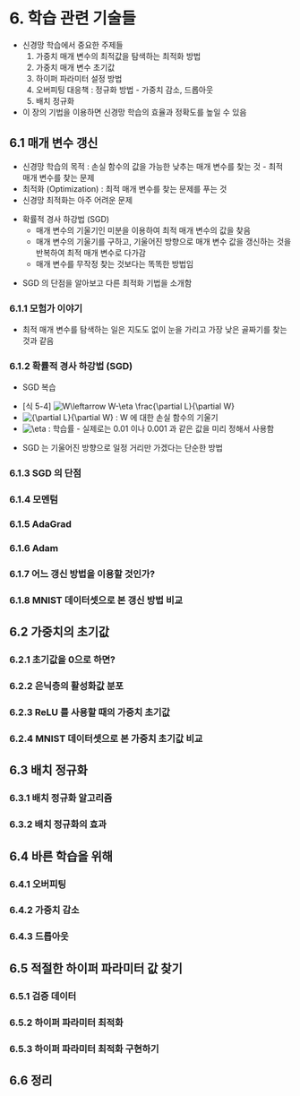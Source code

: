 # 6. 학습 관련 기술들

* 신경망 학습에서 중요한 주제들
    1. 가중치 매개 변수의 최적값을 탐색하는 최적화 방법
    2. 가중치 매개 변수 초기값
    3. 하이퍼 파라미터 설정 방법
    4. 오버피팅 대응책 : 정규화 방법 - 가중치 감소, 드롭아웃
    5. 배치 정규화
* 이 장의 기법을 이용하면 신경망 학습의 효율과 정확도를 높일 수 있음

## 6.1 매개 변수 갱신

* 신경망 학습의 목적 : 손실 함수의 값을 가능한 낮추는 매개 변수를 찾는 것 - 최적 매개 변수를 찾는 문제
* 최적화 (Optimization) : 최적 매개 변수를 찾는 문제를 푸는 것
* 신경망 최적화는 아주 어려운 문제

- 확률적 경사 하강법 (SGD)
    - 매개 변수의 기울기인 미분을 이용하여 최적 매개 변수의 값을 찾음
    - 매개 변수의 기울기를 구하고, 기울어진 방향으로 매개 변수 값을 갱신하는 것을 반복하여 최적 매개 변수로 다가감
    - 매개 변수를 무작정 찾는 것보다는 똑똑한 방법임

* SGD 의 단점을 알아보고 다른 최적화 기법을 소개함

### 6.1.1 모험가 이야기

* 최적 매개 변수를 탐색하는 일은 지도도 없이 눈을 가리고 가장 낮은 골짜기를 찾는 것과 같음

### 6.1.2 확률적 경사 하강법 (SGD)

* SGD 복습

- [식 5-4] <img src="https://latex.codecogs.com/svg.latex?W\leftarrow&space;W-\eta&space;\frac{\partial&space;L}{\partial&space;W}" title="W\leftarrow W-\eta \frac{\partial L}{\partial W}" />
- <img src="https://latex.codecogs.com/svg.latex?\frac{\partial&space;L}{\partial&space;W}" title="{\partial L}{\partial W}" /> : W 에 대한 손실 함수의 기울기
- <img src="https://latex.codecogs.com/svg.latex?\eta" title="\eta" /> : 학습률 - 실제로는 0.01 이나 0.001 과 같은 값을 미리 정해서 사용함

* SGD 는 기울어진 방향으로 일정 거리만 가겠다는 단순한 방법

### 6.1.3 SGD 의 단점

### 6.1.4 모멘텀

### 6.1.5 AdaGrad

### 6.1.6 Adam

### 6.1.7 어느 갱신 방법을 이용할 것인가?

### 6.1.8 MNIST 데이터셋으로 본 갱신 방법 비교

## 6.2 가중치의 초기값

### 6.2.1 초기값을 0으로 하면?

### 6.2.2 은닉층의 활성화값 분포

### 6.2.3 ReLU 를 사용할 때의 가중치 초기값

### 6.2.4 MNIST 데이터셋으로 본 가중치 초기값 비교

## 6.3 배치 정규화

### 6.3.1 배치 정규화 알고리즘

### 6.3.2 배치 정규화의 효과

## 6.4 바른 학습을 위해

### 6.4.1 오버피팅

### 6.4.2 가중치 감소

### 6.4.3 드롭아웃

## 6.5 적절한 하이퍼 파라미터 값 찾기

### 6.5.1 검증 데이터

### 6.5.2 하이퍼 파라미터 최적화

### 6.5.3 하이퍼 파라미터 최적화 구현하기

## 6.6 정리

